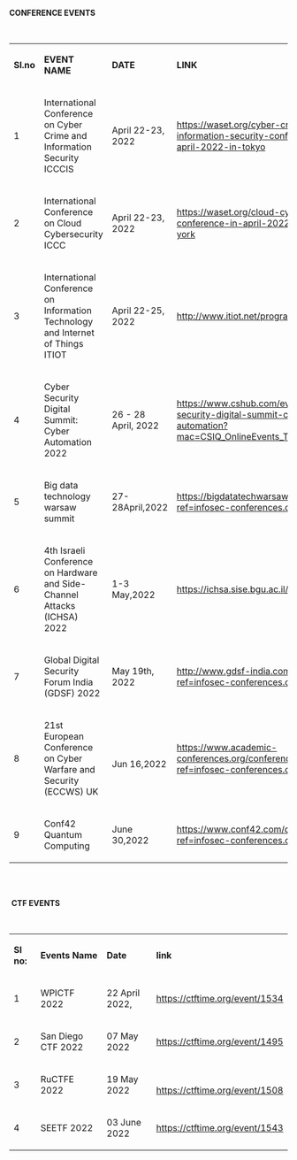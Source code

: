 <p><strong>CONFERENCE EVENTS</strong></p>
<p>&nbsp;</p>
<table>
<tbody>
<tr>
<td>
<p><strong>Sl.no</strong></p>
</td>
<td>
<p><strong>EVENT NAME</strong></p>
</td>
<td>
<p><strong>DATE</strong></p>
</td>
<td>
<p><strong>LINK</strong></p>
</td>
</tr>
<tr>
<td>
<p><span style="font-weight: 400;">1</span></p>
</td>
<td>
<p><span style="font-weight: 400;">International Conference on Cyber Crime and Information Security ICCCIS</span></p>
</td>
<td>
<p><span style="font-weight: 400;">April 22-23, 2022</span></p>
</td>
<td>
<p><a href="https://waset.org/cyber-crime-and-information-security-conference-in-april-2022-in-tokyo"><span style="font-weight: 400;">https://waset.org/cyber-crime-and-information-security-conference-in-april-2022-in-tokyo</span></a></p>
</td>
</tr>
<tr>
<td>
<p><span style="font-weight: 400;">2</span></p>
</td>
<td>
<p><span style="font-weight: 400;">International Conference on Cloud Cybersecurity ICCC</span></p>
</td>
<td>
<p><span style="font-weight: 400;">April 22-23, 2022</span></p>
</td>
<td>
<p><a href="https://waset.org/cloud-cybersecurity-conference-in-april-2022-in-new-york"><span style="font-weight: 400;">https://waset.org/cloud-cybersecurity-conference-in-april-2022-in-new-york</span></a></p>
</td>
</tr>
<tr>
<td>
<p><span style="font-weight: 400;">3</span></p>
</td>
<td>
<p><span style="font-weight: 400;">International Conference on Information Technology and Internet of Things ITIOT</span></p>
</td>
<td>
<p><span style="font-weight: 400;">April 22-25, 2022</span></p>
</td>
<td>
<p><a href="http://www.itiot.net/program.html"><span style="font-weight: 400;">http://www.itiot.net/program.html</span></a></p>
</td>
</tr>
<tr>
<td>
<p><span style="font-weight: 400;">4</span></p>
</td>
<td>
<p><span style="font-weight: 400;">Cyber Security Digital Summit: Cyber Automation 2022</span></p>
</td>
<td>
<p><span style="font-weight: 400;">26 - 28 April, 2022</span></p>
</td>
<td>
<p><a href="https://www.cshub.com/events-cyber-security-digital-summit-cyber-automation?mac=CSIQ_OnlineEvents_Title_Listing"><span style="font-weight: 400;">https://www.cshub.com/events-cyber-security-digital-summit-cyber-automation?mac=CSIQ_OnlineEvents_Title_Listing</span></a></p>
</td>
</tr>
<tr>
<td>
<p><span style="font-weight: 400;">5</span></p>
</td>
<td>
<p><span style="font-weight: 400;">Big data technology warsaw summit</span></p>
</td>
<td>
<p><span style="font-weight: 400;">27-28April,2022</span></p>
</td>
<td>
<p><a href="https://bigdatatechwarsaw.eu/?ref=infosec-conferences.com"><span style="font-weight: 400;">https://bigdatatechwarsaw.eu/?ref=infosec-conferences.com</span></a></p>
</td>
</tr>
<tr>
<td>
<p><span style="font-weight: 400;">6</span></p>
</td>
<td>
<p><span style="font-weight: 400;">4th Israeli Conference on Hardware and Side-Channel Attacks (ICHSA) 2022</span></p>
</td>
<td>
<p><span style="font-weight: 400;">1-3 May,2022</span></p>
</td>
<td>
<p><a href="https://ichsa.sise.bgu.ac.il/2022/"><span style="font-weight: 400;">https://ichsa.sise.bgu.ac.il/2022/</span></a></p>
</td>
</tr>
<tr>
<td>
<p><span style="font-weight: 400;">7</span></p>
</td>
<td>
<p><span style="font-weight: 400;">Global Digital Security Forum India (GDSF) 2022</span></p>
</td>
<td>
<p><span style="font-weight: 400;">May 19th, 2022 </span><span style="font-weight: 400;">&nbsp;&nbsp;&nbsp; </span></p>
</td>
<td>
<p><a href="http://www.gdsf-india.com/index.html?ref=infosec-conferences.com"><span style="font-weight: 400;">http://www.gdsf-india.com/index.html?ref=infosec-conferences.com</span></a></p>
</td>
</tr>
<tr>
<td>
<p><span style="font-weight: 400;">8</span></p>
</td>
<td>
<p><span style="font-weight: 400;">21st European Conference on Cyber Warfare and Security (ECCWS) UK</span></p>
</td>
<td><br />
<p><span style="font-weight: 400;">Jun 16,2022</span></p>
</td>
<td>
<p><a href="https://www.academic-conferences.org/conferences/eccws/?ref=infosec-conferences.com"><span style="font-weight: 400;">https://www.academic-conferences.org/conferences/eccws/?ref=infosec-conferences.com</span></a></p>
</td>
</tr>
<tr>
<td>
<p><span style="font-weight: 400;">9</span></p>
</td>
<td>
<p><span style="font-weight: 400;">Conf42 Quantum Computing</span></p>
</td>
<td>
<p><span style="font-weight: 400;">June 30,2022</span></p>
</td>
<td>
<p><a href="https://www.conf42.com/quantum2022?ref=infosec-conferences.com"><span style="font-weight: 400;">https://www.conf42.com/quantum2022?ref=infosec-conferences.com</span></a></p>
</td>
</tr>
</tbody>
</table>
<p><br /><br /></p>
<p><span style="font-weight: 400;">&nbsp;</span><strong>CTF EVENTS</strong></p>
<p>&nbsp;</p>
<table>
<tbody>
<tr>
<td>
<p><strong>Sl no:</strong></p>
</td>
<td>
<p><strong>Events Name</strong></p>
</td>
<td>
<p><strong>Date</strong></p>
</td>
<td>
<p><strong> link</strong></p>
</td>
</tr>
<tr>
<td>
<p><span style="font-weight: 400;">1</span></p>
</td>
<td>
<p><span style="font-weight: 400;">WPICTF 2022</span></p>
</td>
<td>
<p><span style="font-weight: 400;">22 April 2022,</span></p>
</td>
<td>
<p><a href="https://ctftime.org/event/1534"><span style="font-weight: 400;">https://ctftime.org/event/1534</span></a></p>
</td>
</tr>
<tr>
<td>
<p><span style="font-weight: 400;">2</span></p>
</td>
<td>
<p><span style="font-weight: 400;">San Diego CTF 2022</span></p>
</td>
<td>
<p><span style="font-weight: 400;">07 May 2022</span></p>
</td>
<td>
<p><a href="https://ctftime.org/event/1495"><span style="font-weight: 400;">https://ctftime.org/event/1495</span></a></p>
</td>
</tr>
<tr>
<td>
<p><span style="font-weight: 400;">3</span></p>
</td>
<td>
<p><span style="font-weight: 400;">RuCTFE 2022</span></p>
</td>
<td>
<p><span style="font-weight: 400;">19 May 2022</span></p>
</td>
<td><br />
<p><a href="https://ctftime.org/event/1508"><span style="font-weight: 400;">https://ctftime.org/event/1508</span></a></p>
</td>
</tr>
<tr>
<td>
<p><span style="font-weight: 400;">4</span></p>
</td>
<td>
<p><span style="font-weight: 400;">SEETF 2022</span></p>
</td>
<td>
<p><span style="font-weight: 400;">03 June 2022</span></p>
</td>
<td>
<p><a href="https://ctftime.org/event/1543"><span style="font-weight: 400;">https://ctftime.org/event/1543</span></a></p>
</td>
</tr>
</tbody>
</table>
<p>&nbsp;</p>
